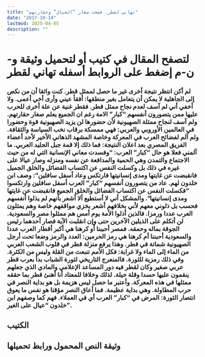 ```yaml
---
title: "تهاني لقطر، فضحت صغار “العيال” وحقارتهم"
date: "2017-10-14"
lastmod: 2025-04-05
description: ""
---
```

# **لتصفح المقال في كتيب أو لتحميل وثيقة و-ن-م إضغط على الروابط أسفله** **تهاني لقطر**

### لم أكن انتظر نتيجة أخرى غير ما حصل لممثل قطر. كنت واثقا أن من نكص إلى الجاهلية لا يمكن أن يتعامل بغير منطقها: أفقأ عيني وأرى أخي أعمى. ولا أخفي أني لم آسف لعدم نجاح ممثل قطر. فقطر غنية عن علة أخرى للحرب عليها ممن يتصورون أنفسهم “كبار” الامة رغم ان الجميع يعلم صغار حقارتهم. ولم آسف لنجاح ممثلة الصهيونية لأن حضورها لن يزيد الصهيونية قوة وحضورا في العالمين الأوروبي والعربي: فهي ممسكة برقاب نخب السياسة والثقافة. ولم آلم لفضائح العرب في المعركة وخاصة المشهد الذهاني الأخير لأحد أعضاء الفريق المصري بعد اعلان النتيجة: فما ذلك إلا قمة جبل الجليد العربي. ما آلمني فعلا هو حال “كبار” العرب: “وفسدت معاني الإنسانية التي له من حيث الاجتماع والتمدن وهي الحمية والمدافعة عن نفسه ومنزله وصار عيالا على غيره في ذلك بل وكسلت النفس عن اكتساب الفضائل والخلق الجميل فانقبضت عن غايتها ومدى إنسانيتها فارتكس وعاد أسفل سافلين”: وصف ابن خلدون لهم. عاد من يتصورون أنفسهم “كبار” العرب أسفل سافلين وارتكسوا “فكسلت النفس عن اكتساب الفضائل والخلق الجميع فانقبضت عن غايتها ومدى إنسانيتها”. والمشكل أني لا أستطيع ألا أشعر بأنهم لم يذلوا أنفسهم فحسب بل ذلوني معهم لأني بخلافهم أشعر بخزي مواقفهم خاصة وهم يمثلون العرب عددا ورمزا. فالذين أذلوا الأمة يوم أمس هم ممثلوا مصر والسعودية. لن أتكلم على الذيلين الآخرين حتى وإن انقلبت الآية فصار أحدهما رئيس الجوقة بماله وحمقه. فمصر أحببنا أو كرهنا هي أكبر أقطار العرب عددا والسعودية أحبننا أم كرهنا هي رمز الحرمين: العدد والرمز وضعا تحت أرجل الصهيونية شماتة في قطر. وهذا يرفع منزلة قطر في قلوب الشعب العربي من الماء إلى الماء ولا غرابة: فكل الأمم تنبعث من القلة وليس من الكثرة. وفي ذلك رمزية للثورة. فالمنعرج التاريخي لثورة الشباب بدأ بعرب قطر عربي صغير وكان لقطر فيه دور المساعد الإعلامي والمادي الذي جعلهم ينقمون عليها حسدا وقلة حيلة. لذلك وخلافا للمعتاد أنا أهنئ قطر بما حققه ممثلها في هذه المعركة. وأعتبر ما حصل ليس هزيمة بل هو بداية النصر في حرب المطاولة. وهي بداية عظيمة. فما أعاق النصر مؤقتا هو نفس ما يعوق انتصار الثورة: المرض في “كبار” العرب أي في العملاء. فهم كما وصفهم ابن خلدون “عيال على الغير”.

## الكتيب

## وثيقة النص المحمول ورابط تحميلها

###
